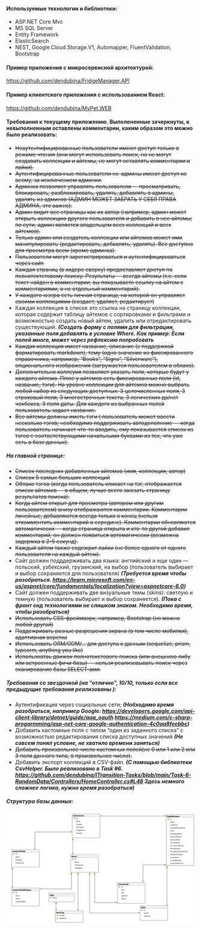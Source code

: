 #### Используемые технологии и библиотеки:
- ASP.NET Core Mvc
- MS SQL Server
- Entity Framework
- ElasticSearch
- NEST, Google.Cloud.Storage.V1, Automapper, FluentValidation, Bootstrap

#### Пример приложения с микросервисной архитектурой:
https://github.com/dendubina/FridgeManager.API

#### Пример клиентского приложения с использованием React:
https://github.com/dendubina/MyPet.WEB

#### Требования к текущему приложению. Выполененные зачеркнуты, к невыполненным оставлены комментарии, каким образом это можно было реализовать:

- ~~Неаутентифицированные пользователи имеют доступ только в режиме чтения (они могут использовать поиск, но не могут создавать коллекции и айтемы, не могут оставлять комментарии и лайки).~~
- ~~Аутентифицированные пользователи не-админы имеют доступ ко всему, за исключением админки.~~
- ~~Админка позволяет управлять пользователя — просматривать, блокировать, разблокировать, удалять, добавлять в админы, удалять из админов (АДМИН МОЖЕТ ЗАБРАТЬ У СЕБЯ ПРАВА АДМИНА, это важно).~~
- ~~Админ видит все страницы как их автор (например, админ может открыть коллекцию другого пользователя и добавить в нее айтемы; по сути, админ является владельцем всех коллекций и всех айтемов).~~
- ~~Только админ или создатель коллекции или айтемов может ими манипулировать (редактировать, добавлять, удалять). Все доступно для просмотра всем (кроме админка).~~
- ~~Пользователи могут зарегистрироваться и аутентифицироваться через сайт.~~
- ~~Каждая страниц (в хидере сверху) предоставляет доступ по полнотектстовому поиску. Результаты — всегда айтемы (т.е. если текст найден в комментарии, вы показываете ссылку на айтем с комментариями, а не отдельный комментарий).~~
- ~~У каждого юзера есть личная страница, на которой он управляет своими коллекциями (создает, удаляет, редактирует)~~
- Каждая коллекция в списке это ссылка на страницу коллекции, которая содержит таблицу айтемов с сортировками и фильтрами и возможностью создать новый айтем, удалить или отредактировать существующий. ***(Создать форму с полями для фильтрации, указанные поля добавлять в условие Where. Как пример:  Если полей много, может через рефлексию попробовать***
- ~~Каждая коллекция имеет название, описание (с поддержкой форматировать markdown), тему (одно значение из фиксированного справочника, например, “Books”, “Signs”, “Silverware”), опционального изображения (загружается пользователем в облако).~~
- ~~Дополнительно коллеуия позволяет указать поля, которые будут у каждого айтема. Плюс у айтемов есть фиксированные поля (id, название, тэги). На уровне коллекции для айтемов можно выбрать любой набор из следующих доступных: 3 целочисленных поля, 3 строковый поля, 3 многострочных текста, 3 логических да/нет чекбокса, 3 поля даты. Для каждого из выбранных полей пользователь задает название.~~
- ~~Все айтемы должны иметь тэги ( пользователь может ввести несколько тэгов; необходимо поддерживать автодополнние — когда пользователь начинает что-то вводить, ему показывается список из тэгов с соответствующими начальными буквами из тех, что уже есть в базе данных).~~
##### На главной странице:
- ~~Список последних добавленных айтемов (имя, коллекция, автор)~~
- ~~Список 5 самых больших коллекций~~
- ~~Облако тэгов (когда пользователь кликает на тэг, отображается список айтемов — в общем, лучше всего заюзать страницу результатов поиска).~~
- ~~Когда айтем открыт для просмотра (автором или другим пользователем) внизу отображаются комментарии. Комментарии линейные, добавляются всегда только в конец (нельзя откомментить комментарий в середине). Комментарии обновляются автоматически — когда страница открыта и кто-то другой добавил комментарий, он должен появиться автомагически (возможна задержка в 2-5 секунд).~~
- ~~Каждый айтем также содежрит лайки (не более одного от одного пользователя на каждый айтем).~~
- Сайт должен подддерживать два языка: английский и еще один — польский, узбекский, грузинский, на выбор (пользователь выбирает и выбор сохраняется для пользователя) ***(Требуется время чтобы разобраться. https://learn.microsoft.com/en-us/aspnet/core/fundamentals/localization?view=aspnetcore-6.0)***
- Сайт должен поддерживать две визуальные темы (skins): светлую и темную (пользователь выбирает и выбор сохраняется). ***(Пока с фронт енд технологиями не слишком знаком. Необходимо время, чтобы разобраться)***
- ~~Использовать CSS-фреймворк, например, Bootstrap (но можно любой другой)~~
- ~~Поддежривать разные разрешения экрана (в том числе мобилки), адаптивная верстка~~
- ~~Использовать ORM/ODM/... для доступа к данным (sequelize, prism, typeorm, anything you like)~~
- ~~Использовтаь движок полнотекстового поиска (или внешнюю либу или встроенные фичи базы) — нельзя реализовывать поиск через сканирование базы SELECT-ами.~~
##### Требования со звездочкой (на “отлично”, 10/10, только если все предыдущие требования реализованы ):

- Аутентификация через социальные сети; ***(Нобходимо время разобраться, например Google: https://developers.google.com/api-client-library/dotnet/guide/aaa_oauth https://medium.com/c-sharp-progarmming/asp-net-core-google-authentication-4c0aa8feebbc)***
- Добавить кастомные поля с типом “один из заданного списка” с возможностью редактирования списка доступных значений ***(Не совсем понял условие, не хватило времени заняться)***
- ~~Добавить произвольное число кастомных полей(не 0 или 1 или 2 или 3 поля данного типа, в произвольное число).~~
- Добавить экспорт коллекций в CSV-файл. ***(С помощью библиотеки CsvHelper. Было реализовано в Task #6. https://github.com/dendubina/ITransition-Tasks/blob/main/Task-6-RandomData/Controllers/HomeController.cs#L48 Здесь немного сложнее логика, нужно время разобраться)***

##### Cтруктура базы данных:
![Alt text](/dbimg.png?raw=true "Optional Title")
